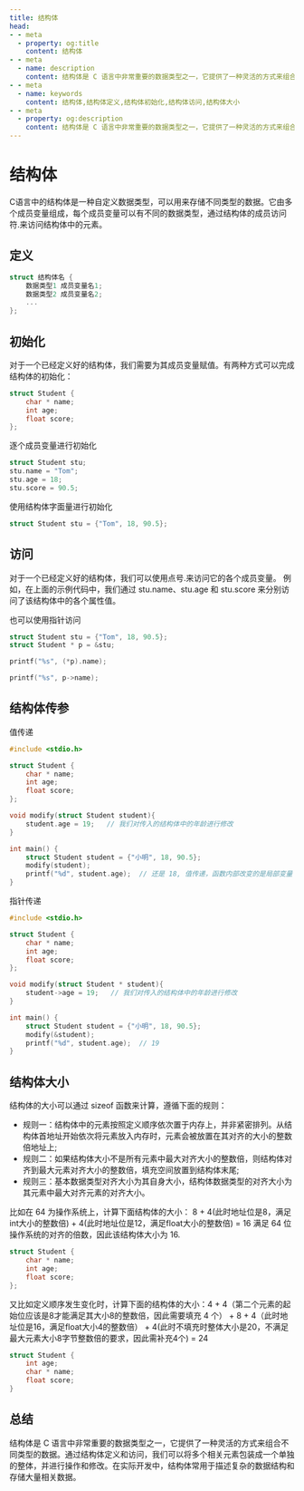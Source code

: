 ```yaml
---
title: 结构体
head:
- - meta
  - property: og:title
    content: 结构体
- - meta
  - name: description
    content: 结构体是 C 语言中非常重要的数据类型之一，它提供了一种灵活的方式来组合不同类型的数据。通过结构体定义和访问，我们可以将多个相关元素包装成一个单独的整体，并进行操作和修改。在实际开发中，结构体常用于描述复杂的数据结构和存储大量相关数据。
- - meta
  - name: keywords
    content: 结构体,结构体定义,结构体初始化,结构体访问,结构体大小
- - meta
  - property: og:description
    content: 结构体是 C 语言中非常重要的数据类型之一，它提供了一种灵活的方式来组合不同类型的数据。通过结构体定义和访问，我们可以将多个相关元素包装成一个单独的整体，并进行操作和修改。在实际开发中，结构体常用于描述复杂的数据结构和存储大量相关数据。
---
```


# 结构体

C语言中的结构体是一种自定义数据类型，可以用来存储不同类型的数据。它由多个成员变量组成，每个成员变量可以有不同的数据类型，通过结构体的成员访问符.来访问结构体中的元素。

## 定义

```c
struct 结构体名 {
    数据类型1 成员变量名1;
    数据类型2 成员变量名2;
    ...
};
```

## 初始化

对于一个已经定义好的结构体，我们需要为其成员变量赋值。有两种方式可以完成结构体的初始化：

```c
struct Student {
    char * name;
    int age;
    float score;
};
```

逐个成员变量进行初始化

```c
struct Student stu;
stu.name = "Tom";
stu.age = 18;
stu.score = 90.5;
```

使用结构体字面量进行初始化

```c
struct Student stu = {"Tom", 18, 90.5};
```

## 访问

对于一个已经定义好的结构体，我们可以使用点号.来访问它的各个成员变量。 例如，在上面的示例代码中，我们通过 stu.name、stu.age 和 stu.score 来分别访问了该结构体中的各个属性值。

也可以使用指针访问

```c
struct Student stu = {"Tom", 18, 90.5};
struct Student * p = &stu;

printf("%s", (*p).name);

printf("%s", p->name);
```


## 结构体传参

值传递

```c
#include <stdio.h>

struct Student {
    char * name;
    int age;
    float score;
};

void modify(struct Student student){
    student.age = 19;   // 我们对传入的结构体中的年龄进行修改
}

int main() {
    struct Student student = {"小明", 18, 90.5};
    modify(student);
    printf("%d", student.age);  // 还是 18, 值传递，函数内部改变的是局部变量
}
```

指针传递

```c
#include <stdio.h>

struct Student {
    char * name;
    int age;
    float score;
};

void modify(struct Student * student){
    student->age = 19;   // 我们对传入的结构体中的年龄进行修改
}

int main() {
    struct Student student = {"小明", 18, 90.5};
    modify(&student);
    printf("%d", student.age);  // 19
}
```

## 结构体大小

结构体的大小可以通过 sizeof 函数来计算，遵循下面的规则：

* 规则一：结构体中的元素按照定义顺序依次置于内存上，并非紧密排列。从结构体首地址开始依次将元素放入内存时，元素会被放置在其对齐的大小的整数倍地址上;
* 规则二：如果结构体大小不是所有元素中最大对齐大小的整数倍，则结构体对齐到最大元素对齐大小的整数倍，填充空间放置到结构体末尾;
* 规则三：基本数据类型对齐大小为其自身大小，结构体数据类型的对齐大小为其元素中最大对齐元素的对齐大小。

比如在 64 为操作系统上，计算下面结构体的大小： 8 + 4(此时地址位是8，满足int大小的整数倍) + 4(此时地址位是12，满足float大小的整数倍) = 16 满足 64 位操作系统的对齐的倍数，因此该结构体大小为 16.

```c
struct Student {
    char * name;
    int age;
    float score;
};
```

又比如定义顺序发生变化时，计算下面的结构体的大小：4 + 4（第二个元素的起始位应该是8才能满足其大小8的整数倍，因此需要填充 4 个） + 8 + 4（此时地址位是16，满足float大小4的整数倍） + 4(此时不填充时整体大小是20，不满足最大元素大小8字节整数倍的要求，因此需补充4个) = 24

```c
struct Student {
    int age;
    char * name;
    float score;
}
```

## 总结

结构体是 C 语言中非常重要的数据类型之一，它提供了一种灵活的方式来组合不同类型的数据。通过结构体定义和访问，我们可以将多个相关元素包装成一个单独的整体，并进行操作和修改。在实际开发中，结构体常用于描述复杂的数据结构和存储大量相关数据。


